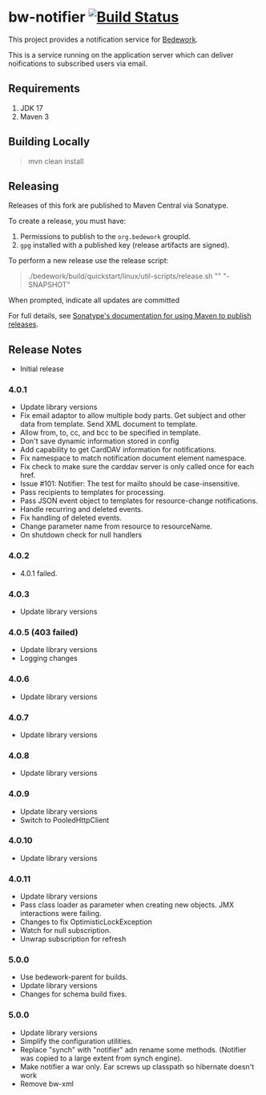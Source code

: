 # bw-notifier [![Build Status](https://travis-ci.org/Bedework/bw-notifier.svg)](https://travis-ci.org/Bedework/bw-notifier)

This project provides a notification service for
[Bedework](https://www.apereo.org/projects/bedework).

This is a service running on the application server which can deliver
noifications to subscribed users via email.

## Requirements

1. JDK 17
2. Maven 3

## Building Locally

> mvn clean install

## Releasing

Releases of this fork are published to Maven Central via Sonatype.

To create a release, you must have:

1. Permissions to publish to the `org.bedework` groupId.
2. `gpg` installed with a published key (release artifacts are signed).

To perform a new release use the release script:

> ./bedework/build/quickstart/linux/util-scripts/release.sh <module-name> "<release-version>" "<new-version>-SNAPSHOT"

When prompted, indicate all updates are committed

For full details, see [Sonatype's documentation for using Maven to publish releases](http://central.sonatype.org/pages/apache-maven.html).


## Release Notes
* Initial release

### 4.0.1
* Update library versions
* Fix email adaptor to allow multiple body parts. Get subject and other data from template. Send XML document to template.
* Allow from, to, cc, and bcc to be specified in template.
* Don't save dynamic information stored in config
* Add capability to get CardDAV information for notifications.
* Fix namespace to match notification document element namespace.
* Fix check to make sure the carddav server is only called once for each href.
* Issue #101: Notifier: The test for mailto should be case-insensitive.
* Pass recipients to templates for processing.
* Pass JSON event object to templates for resource-change notifications.
* Handle recurring and deleted events.
* Fix handling of deleted events.
* Change parameter name from resource to resourceName.
* On shutdown check for null handlers

### 4.0.2
* 4.0.1 failed.

### 4.0.3
* Update library versions

### 4.0.5 (403 failed)
* Update library versions
* Logging changes

### 4.0.6
* Update library versions

### 4.0.7
* Update library versions

### 4.0.8
* Update library versions

### 4.0.9
* Update library versions
* Switch to PooledHttpClient

### 4.0.10
* Update library versions

### 4.0.11
* Update library versions
* Pass class loader as parameter when creating new objects. JMX interactions were failing.
* Changes to fix OptimisticLockException
* Watch for null subscription.
* Unwrap subscription for refresh

### 5.0.0
* Use bedework-parent for builds.
* Update library versions
* Changes for schema build fixes.

### 5.0.0
* Update library versions
* Simplify the configuration utilities.
* Replace "synch" with "notifier" adn rename some methods. (Notifier was copied to a large extent from synch engine).
* Make notifier a war only. Ear screws up classpath so hibernate doesn't work
* Remove bw-xml 

